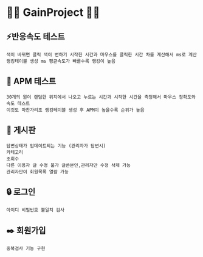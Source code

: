# 🗿🗿 GainProject 🗿🗿

## ⚡반응속도 테스트
    색이 바뀌면 클릭 색이 변하기 시작한 시간과 마우스를 클릭한 시간 차를 계산해서 ms로 계산
    랭킹테이블 생성 ms 평균속도가 빠를수록 랭킹이 높음
## 🎯 APM 테스트
    30개의 원이 랜덤한 위치에서 나오고 누르는 시간과 시작한 시간을 측정해서 마우스 정확도와 속도 테스트
    이것도 마찬가리조 랭킹테이블 생성 후 APM이 높을수록 순위가 높음
## 📜 게시판
    답변상태가 업데이트되는 기능 (관리자가 답변시)
    카테고리
    조회수
    다른 이용자 글 수정 불가 글쓴본인,관리자만 수정 삭제 가능
    관리자만이 회원목록 열람 가능
## 🔒 로그인
    아이디 비밀번호 불일치 검사
## ✒️ 회원가입
    중복검사 기능 구현
